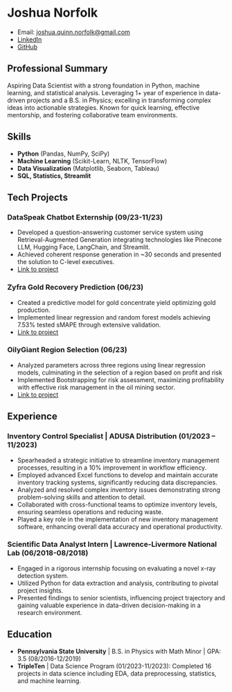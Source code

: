 # Joshua Norfolk
- Email: joshua.quinn.norfolk@gmail.com
- [LinkedIn](https://www.linkedin.com/in/joshua-norfolk/) 
- [GitHub](https://github.com/jnorfolk) 

## Professional Summary
Aspiring Data Scientist with a strong foundation in Python, machine learning, and statistical analysis. Leveraging 1+ year of experience in data-driven projects and a B.S. in Physics; excelling in transforming complex ideas into actionable strategies. Known for quick learning, effective mentorship, and fostering collaborative team environments.

## Skills
- **Python** (Pandas, NumPy, SciPy)
- **Machine Learning** (Scikit-Learn, NLTK, TensorFlow)
- **Data Visualization** (Matplotlib, Seaborn, Tableau)
- **SQL, Statistics, Streamlit**

## Tech Projects
### DataSpeak Chatbot Externship (09/23-11/23)
- Developed a question-answering customer service system using Retrieval-Augmented Generation integrating technologies like Pinecone LLM, Hugging Face, LangChain, and Streamlit.
- Achieved coherent response generation in ~30 seconds and presented the solution to C-level executives.
- [Link to project]([https://github.com/jnorfolk/DataSpeak-QA](https://github.com/jnorfolk/DataSpeak-QA/blob/main/app_launcher.ipynb))

### Zyfra Gold Recovery Prediction (06/23)
- Created a predictive model for gold concentrate yield optimizing gold production.
- Implemented linear regression and random forest models achieving 7.53% tested sMAPE through extensive validation.
- [Link to project](https://github.com/jnorfolk/Zyfra-Gold-Recovery/blob/main/Zyfra-Gold-Recovery.ipynb)

### OilyGiant Region Selection (06/23)
- Analyzed parameters across three regions using linear regression models, culminating in the selection of a region based on profit and risk
- Implemented Bootstrapping for risk assessment, maximizing profitability with effective risk management in the oil mining sector.
- [Link to project](https://github.com/jnorfolk/OilyGiant-Region-Selection/blob/main/OilyGiant.ipynb)

## Experience
### Inventory Control Specialist | ADUSA Distribution (01/2023 – 11/2023)
- Spearheaded a strategic initiative to streamline inventory management processes, resulting in a 10% improvement in workflow efficiency.
- Employed advanced Excel functions to develop and maintain accurate inventory tracking systems, significantly reducing data discrepancies.
- Analyzed and resolved complex inventory issues demonstrating strong problem-solving skills and attention to detail.
- Collaborated with cross-functional teams to optimize inventory levels, ensuring seamless operations and reducing waste.
- Played a key role in the implementation of new inventory management software, enhancing overall data accuracy and operational productivity.

### Scientific Data Analyst Intern | Lawrence-Livermore National Lab (06/2018-08/2018)
- Engaged in a rigorous internship focusing on evaluating a novel x-ray detection system.
- Utilized Python for data extraction and analysis, contributing to pivotal project insights.
- Presented findings to senior scientists, influencing project trajectory and gaining valuable experience in data-driven decision-making in a research environment.

## Education
- **Pennsylvania State University** | B.S. in Physics with Math Minor | GPA: 3.5 (08/2016-12/2019)
- **TripleTen** | Data Science Program (01/2023-11/2023): Completed 16 projects in data science including EDA, data preprocessing, statistics, and machine learning.
